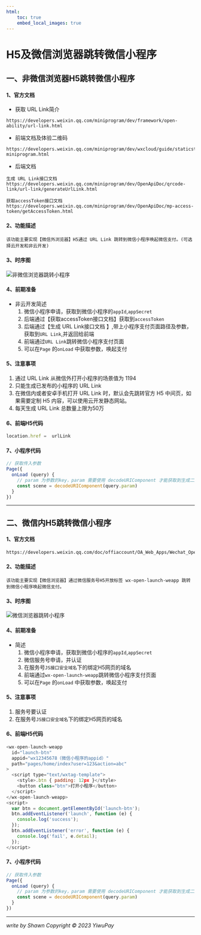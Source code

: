 ```yaml
---
html:
    toc: true
    embed_local_images: true
---
```


# H5及微信浏览器跳转微信小程序
## 一、非微信浏览器H5跳转微信小程序

#### 1、官方文档
- 获取 URL Link简介
```http
https://developers.weixin.qq.com/miniprogram/dev/framework/open-ability/url-link.html
```
- 前端文档及体验二维码
```http
https://developers.weixin.qq.com/miniprogram/dev/wxcloud/guide/staticstorage/jump-miniprogram.html
```
- 后端文档
```http
生成 URL Link接口文档 
https://developers.weixin.qq.com/miniprogram/dev/OpenApiDoc/qrcode-link/url-link/generateUrlLink.html
```
```http
获取accessToken接口文档
https://developers.weixin.qq.com/miniprogram/dev/OpenApiDoc/mp-access-token/getAccessToken.html
```
#### 2、功能描述
    该功能主要实现【微信外浏览器】H5通过 URL Link 跳转到微信小程序唤起微信支付。(可选择云开发和非云开发)
#### 3、时序图
![非微信浏览器跳转小程序](https://qh.yongx.fun:19650/h5towxa.png)
#### 4、前期准备
- 非云开发简述
    1. 微信小程序申请，获取到微信小程序的`appId`,`appSecret`
    2. 后端通过【获取accessToken接口文档】获取到`accessToken`
    3. 后端通过【生成 URL Link接口文档 】,带上小程序支付页面路径及参数，获取到`URL Link`,并返回给前端
    4. 前端通过`URL Link`跳转微信小程序支付页面
    5. 可以在`Page` 的`onLoad` 中获取参数，唤起支付
#### 5、注意事项
1. 通过 URL Link 从微信外打开小程序的场景值为 1194
2. 只能生成已发布的小程序的 URL Link
3. 在微信内或者安卓手机打开 URL Link 时，默认会先跳转官方 H5 中间页，如果需要定制 H5 内容，可以使用云开发静态网站。
4. 每天生成 URL Link 总数量上限为50万

#### 6、前端H5代码
```js
location.href =  urlLink
```
#### 7、小程序代码
```js
// 获取传入参数
Page({
  onLoad (query) {
    // param 为参数的key，param 需要使用 decodeURIComponent 才能获取到生成二维码时传入的 param
    const scene = decodeURIComponent(query.param)
  }
})
```




***

## 二、微信内H5跳转微信小程序
#### 1、官方文档
```http
https://developers.weixin.qq.com/doc/offiaccount/OA_Web_Apps/Wechat_Open_Tag.html#21
```
#### 2、功能描述
    该功能主要实现【微信浏览器】通过微信服务号H5开放标签 wx-open-launch-weapp 跳转到微信小程序唤起微信支付。
#### 3、时序图
![微信浏览器跳转小程序](https://qh.yongx.fun:19650/towxa.png)
#### 4、前期准备
- 简述
  1. 微信小程序申请，获取到微信小程序的`appId`,`appSecret`
  2. 微信服务号申请，并认证
  3. 在服务号`JS接口安全域名`下的绑定H5网页的域名
  4. 前端通过`wx-open-launch-weapp`跳转微信小程序支付页面
  5. 可以在`Page` 的`onLoad` 中获取参数，唤起支付
#### 5、注意事项
1. 服务号要认证
2. 在服务号`JS接口安全域名`下的绑定H5网页的域名
#### 6、前端H5代码
```js
<wx-open-launch-weapp
  id="launch-btn"
  appid="wx12345678（微信小程序的appid）"
  path="pages/home/index?user=123&action=abc"
>
  <script type="text/wxtag-template">
    <style>.btn { padding: 12px }</style>
    <button class="btn">打开小程序</button>
  </script>
</wx-open-launch-weapp>
<script>
  var btn = document.getElementById('launch-btn');
  btn.addEventListener('launch', function (e) {
    console.log('success');
  });
  btn.addEventListener('error', function (e) {
    console.log('fail', e.detail);
  });
</script>
```
#### 7、小程序代码
```js
// 获取传入参数
Page({
  onLoad (query) {
    // param 为参数的key，param 需要使用 decodeURIComponent 才能获取到生成二维码时传入的 param
    const scene = decodeURIComponent(query.param)
  }
})
```
***
*write by Shawn*
*Copyright © 2023 YiwuPay*
